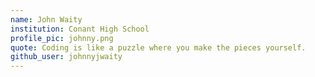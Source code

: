 ```yaml
---
name: John Waity
institution: Conant High School
profile_pic: johnny.png
quote: Coding is like a puzzle where you make the pieces yourself.
github_user: johnnyjwaity
---
```

